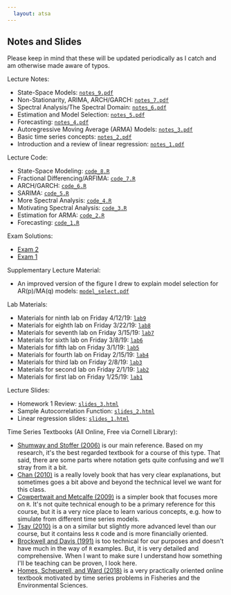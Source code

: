 ```yaml
---
  layout: atsa
---
```

  
Notes and Slides
-------

Please keep in mind that these will be updated periodically as I catch and am otherwise made aware of typos.

Lecture Notes:
* State-Space Models: [`notes_9.pdf`](https://maryclare.github.io/atsa/content/notes/notes_9.pdf)
* Non-Stationarity, ARIMA, ARCH/GARCH: [`notes_7.pdf`](https://maryclare.github.io/atsa/content/notes/notes_7.pdf)
* Spectral Analysis/The Spectral Domain: [`notes_6.pdf`](https://maryclare.github.io/atsa/content/notes/notes_6.pdf)
* Estimation and Model Selection: [`notes_5.pdf`](https://maryclare.github.io/atsa/content/notes/notes_5.pdf)
* Forecasting: [`notes_4.pdf`](https://maryclare.github.io/atsa/content/notes/notes_4.pdf)
* Autoregressive Moving Average (ARMA) Models: [`notes_3.pdf`](https://maryclare.github.io/atsa/content/notes/notes_3.pdf)
* Basic time series concepts: [`notes_2.pdf`](https://maryclare.github.io/atsa/content/notes/notes_2.pdf)
* Introduction and a review of linear regression: [`notes_1.pdf`](https://maryclare.github.io/atsa/content/notes/notes_1.pdf)

Lecture Code:
* State-Space Modeling: [`code_8.R`](https://maryclare.github.io/atsa/content/code/code_8.R)
* Fractional Differencing/ARFIMA: [`code_7.R`](https://maryclare.github.io/atsa/content/code/code_7.R)
* ARCH/GARCH: [`code_6.R`](https://maryclare.github.io/atsa/content/code/code_6.R)
* SARIMA: [`code_5.R`](https://maryclare.github.io/atsa/content/code/code_5.R)
* More Spectral Analysis: [`code_4.R`](https://maryclare.github.io/atsa/content/code/code_4.R)
* Motivating Spectral Analysis: [`code_3.R`](https://maryclare.github.io/atsa/content/code/code_3.R)
* Estimation for ARMA: [`code_2.R`](https://maryclare.github.io/atsa/content/code/code_2.R)
* Forecasting: [`code_1.R`](https://maryclare.github.io/atsa/content/code/code_1.R)

Exam Solutions:
* [Exam 2](https://maryclare.github.io/atsa/content/exams/ex_2_sol.pdf)
* [Exam 1](https://maryclare.github.io/atsa/content/exams/ex_1_sol.pdf)

Supplementary Lecture Material:
* An improved version of the figure I drew to explain model selection for AR(p)/MA(q) models: [`model_select.pdf`](https://github.com/maryclare/atsa/tree/master/content/notes/model_select.pdf)

Lab Materials:
* Materials for ninth lab on Friday 4/12/19: [`lab9`](https://github.com/maryclare/atsa/tree/master/content/labs/lab9)
* Materials for eighth lab on Friday 3/22/19: [`lab8`](https://github.com/maryclare/atsa/tree/master/content/labs/lab8)
* Materials for seventh lab on Friday 3/15/19: [`lab7`](https://github.com/maryclare/atsa/tree/master/content/labs/lab7)
* Materials for sixth lab on Friday 3/8/19: [`lab6`](https://github.com/maryclare/atsa/tree/master/content/labs/lab6)
* Materials for fifth lab on Friday 3/1/19: [`lab5`](https://github.com/maryclare/atsa/tree/master/content/labs/lab5)
* Materials for fourth lab on Friday 2/15/19: [`lab4`](https://github.com/maryclare/atsa/tree/master/content/labs/lab4)
* Materials for third lab on Friday 2/8/19: [`lab3`](https://github.com/maryclare/atsa/tree/master/content/labs/lab3)
* Materials for second lab on Friday 2/1/19: [`lab2`](https://github.com/maryclare/atsa/tree/master/content/labs/lab2)
* Materials for first lab on Friday 1/25/19: [`lab1`](https://github.com/maryclare/atsa/tree/master/content/labs/lab1)

Lecture Slides:
* Homework 1 Review: [`slides_3.html`](https://maryclare.github.io/atsa/content/slides/slides_3.html)
* Sample Autocorrelation Function: [`slides_2.html`](https://maryclare.github.io/atsa/content/slides/slides_2.html)
* Linear regression slides: [`slides_1.html`](https://maryclare.github.io/atsa/content/slides/slides_1.html)

Time Series Textbooks (All Online, Free via Cornell Library):
* [Shumway and Stoffer (2006)](https://link.springer.com/book/10.1007\%2F0-387-36276-2) is our main reference. Based on my research, it's the best regarded textbook for a course of this type. That said, there are some parts where notation gets quite confusing and we'll stray from it a bit.
* [Chan (2010)](https://onlinelibrary-wiley-com.proxy.library.cornell.edu/doi/book/10.1002/9781118032466) is a really lovely book that has very clear explanations, but sometimes goes a bit above and beyond the technical level we want for this class.
* [Cowpertwait and Metcalfe (2009)](https://link-springer-com.proxy.library.cornell.edu/book/10.1007\%2F978-0-387-88698-5) is a simpler book that focuses more on `R`. It's not quite technical enough to be a primary reference for this course, but it is a very nice place to learn various concepts, e.g. how to simulate from different time series models.
* [Tsay (2010)](https://onlinelibrary.wiley.com/doi/book/10.1002/9780470644560) is a on a similar but slightly more advanced level than our course, but it contains less `R` code and is more financially oriented.
* [Brockwell and Davis (1991)](https://www.springer.com/us/book/9780387974293) is too technical for our purposes and doesn't have much in the way of `R` examples. But, it is very detailed and comprehensive. When I want to make sure I understand how something I'll be teaching can be proven, I look here.
* [Homes, Scheuerell, and Ward (2018)](https://nwfsc-timeseries.github.io/atsa-labs/) is a very practically oriented online textbook motivated by time series problems in Fisheries and the Environmental Sciences.
